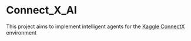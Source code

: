 # Connect_X_AI

This project aims to implement intelligent agents for the [Kaggle ConnectX](https://www.kaggle.com/competitions/connectx) environment
